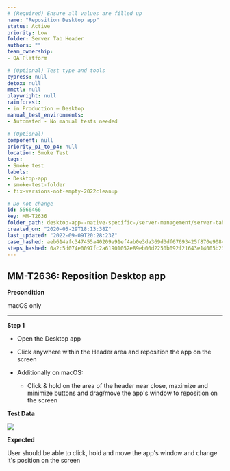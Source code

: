 ```yaml
---
# (Required) Ensure all values are filled up
name: "Reposition Desktop app"
status: Active
priority: Low
folder: Server Tab Header
authors: ""
team_ownership: 
- QA Platform

# (Optional) Test type and tools
cypress: null
detox: null
mmctl: null
playwright: null
rainforest: 
- in Production — Desktop
manual_test_environments: 
- Automated - No manual tests needed

# (Optional)
component: null
priority_p1_to_p4: null
location: Smoke Test
tags: 
- Smoke test
labels: 
- Desktop-app
- smoke-test-folder
- fix-versions-not-empty-2022cleanup

# Do not change
id: 5566466
key: MM-T2636
folder_path: desktop-app--native-specific-/server-management/server-tab-header
created_on: "2020-05-29T18:13:38Z"
last_updated: "2022-09-09T20:28:23Z"
case_hashed: aeb614afc347455a40209a91ef4ab0e3da369d3df67693425f870e90848675d446abba59f1298aa4ececae72b7843605
steps_hashed: 0a2c5d074e0097fc2a61901052e89eb00d2250b092f21643e14005b23dbd719b61dfeec2f05857dd043c6cb278439415
---
```


## MM-T2636: Reposition Desktop app

**Precondition**

macOS only

---

**Step 1**

- Open the Desktop app

- Click anywhere within the Header area and reposition the app on the screen

- Additionally on macOS:

  - Click & hold on the area of the header near close, maximize and minimize buttons and drag/move the app's window to reposition on the screen

**Test Data**

![](https://smartbear-tm4j-prod-us-west-2-attachment-rich-text.s3.us-west-2.amazonaws.com/embedded-f3277290f945470c4add5d21ef3dc7ca7b74388fc7152bfb6b99ae58c66a95a8-1590775691607-Screen+Shot+2020-01-23+at+1.41.37+PM.png)

**Expected**

User should be able to click, hold and move the app's window and change it's position on the screen
